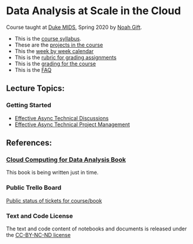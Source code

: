 # Data Analysis at Scale in the Cloud

Course taught at [Duke MIDS](https://datascience.duke.edu/noah-gift), Spring 2020 by [Noah Gift](https://www.noahgift.com/).  

* This is the [course syllabus](https://noahgift.github.io/cloud-data-analysis-at-scale/syllabus).
* These are the [projects in the course](https://noahgift.github.io/cloud-data-analysis-at-scale/projects)
* This the [week by week calendar](https://noahgift.github.io/cloud-data-analysis-at-scale/calendar)
* This is the [rubric for grading assignments](https://noahgift.github.io/cloud-data-analysis-at-scale/rubric)
* This is the [grading for the course](https://noahgift.github.io/cloud-data-analysis-at-scale/grading)
* This is the [FAQ](https://noahgift.github.io/cloud-data-analysis-at-scale/faq)

## Lecture Topics:

### Getting Started
* [Effective Async Technical Discussions](https://noahgift.github.io/cloud-data-analysis-at-scale/topics/effective-async-technical-discussions)
* [Effective Async Technical Project Management](https://noahgift.github.io/cloud-data-analysis-at-scale/topics/effective-async-technical-project-management)

## References:

### [Cloud Computing for Data Analysis Book](https://leanpub.com/cloud4data)
This book is being written just in time.

### Public Trello Board
[Public status of tickets for course/book](https://trello.com/b/wh69p8jr/cloud4data-course)

### Text and Code License
The text and code content of notebooks and documents is released under the [CC-BY-NC-ND license](https://github.com/noahgift/cloud-data-analysis-at-scale/blob/master/license.md)
